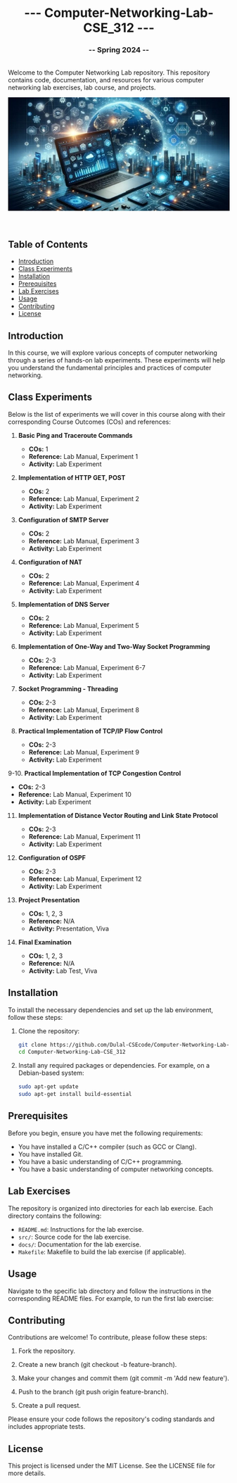 <h1 align="center"> --- Computer-Networking-Lab-CSE_312 ---</h1>  
<h3 align="center">-- Spring 2024 --</h3>
<br />
Welcome to the Computer Networking Lab repository. This repository contains code, documentation, and resources for various computer networking lab exercises, lab course, and projects.
<br />

![Networking Lab](networkinglabbanner.jpg)

<br />

## Table of Contents

- [Introduction](#introduction)
- [Class Experiments](#class-experiments)
- [Installation](#installation)
- [Prerequisites](#prerequisites)
- [Lab Exercises](#lab-exercises)
- [Usage](#usage)
- [Contributing](#contributing)
- [License](#license)

## Introduction

In this course, we will explore various concepts of computer networking through a series of hands-on lab experiments. These experiments will help you understand the fundamental principles and practices of computer networking.

## Class Experiments

Below is the list of experiments we will cover in this course along with their corresponding Course Outcomes (COs) and references:

1. **Basic Ping and Traceroute Commands**
   - **COs:** 1
   - **Reference:** Lab Manual, Experiment 1
   - **Activity:** Lab Experiment

2. **Implementation of HTTP GET, POST**
   - **COs:** 2
   - **Reference:** Lab Manual, Experiment 2
   - **Activity:** Lab Experiment

3. **Configuration of SMTP Server**
   - **COs:** 2
   - **Reference:** Lab Manual, Experiment 3
   - **Activity:** Lab Experiment

4. **Configuration of NAT**
   - **COs:** 2
   - **Reference:** Lab Manual, Experiment 4
   - **Activity:** Lab Experiment

5. **Implementation of DNS Server**
   - **COs:** 2
   - **Reference:** Lab Manual, Experiment 5
   - **Activity:** Lab Experiment

6. **Implementation of One-Way and Two-Way Socket Programming**
   - **COs:** 2-3
   - **Reference:** Lab Manual, Experiment 6-7
   - **Activity:** Lab Experiment

7. **Socket Programming - Threading**
   - **COs:** 2-3
   - **Reference:** Lab Manual, Experiment 8
   - **Activity:** Lab Experiment

8. **Practical Implementation of TCP/IP Flow Control**
   - **COs:** 2-3
   - **Reference:** Lab Manual, Experiment 9
   - **Activity:** Lab Experiment

9-10. **Practical Implementation of TCP Congestion Control**
   - **COs:** 2-3
   - **Reference:** Lab Manual, Experiment 10
   - **Activity:** Lab Experiment

11. **Implementation of Distance Vector Routing and Link State Protocol**
    - **COs:** 2-3
    - **Reference:** Lab Manual, Experiment 11
    - **Activity:** Lab Experiment

12. **Configuration of OSPF**
    - **COs:** 2-3
    - **Reference:** Lab Manual, Experiment 12
    - **Activity:** Lab Experiment

13. **Project Presentation**
    - **COs:** 1, 2, 3
    - **Reference:** N/A
    - **Activity:** Presentation, Viva

14. **Final Examination**
    - **COs:** 1, 2, 3
    - **Reference:** N/A
    - **Activity:** Lab Test, Viva


## Installation

To install the necessary dependencies and set up the lab environment, follow these steps:

1. Clone the repository:

    ```bash
    git clone https://github.com/Dulal-CSEcode/Computer-Networking-Lab-CSE_312.git
    cd Computer-Networking-Lab-CSE_312
    ```

2. Install any required packages or dependencies. For example, on a Debian-based system:

    ```bash
    sudo apt-get update
    sudo apt-get install build-essential
    ```

## Prerequisites

Before you begin, ensure you have met the following requirements:

- You have installed a C/C++ compiler (such as GCC or Clang).
- You have installed Git.
- You have a basic understanding of C/C++ programming.
- You have a basic understanding of computer networking concepts.

## Lab Exercises

The repository is organized into directories for each lab exercise. Each directory contains the following:

- `README.md`: Instructions for the lab exercise.
- `src/`: Source code for the lab exercise.
- `docs/`: Documentation for the lab exercise.
- `Makefile`: Makefile to build the lab exercise (if applicable).

## Usage

Navigate to the specific lab directory and follow the instructions in the corresponding README files. For example, to run the first lab exercise:

## Contributing
Contributions are welcome! To contribute, please follow these steps:

1. Fork the repository.

2. Create a new branch (git checkout -b feature-branch).

3. Make your changes and commit them (git commit -m 'Add new feature').

4. Push to the branch (git push origin feature-branch).

5. Create a pull request.

Please ensure your code follows the repository's coding standards and includes appropriate tests.

## License
This project is licensed under the MIT License. See the LICENSE file for more details.
